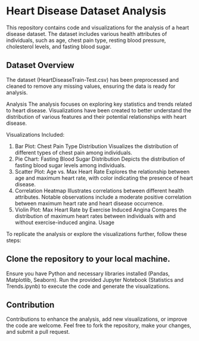 # Heart Disease Dataset Analysis
This repository contains code and visualizations for the analysis of a heart disease dataset. The dataset includes various health attributes of individuals, such as age, chest pain type, resting blood pressure, cholesterol levels, and fasting blood sugar.

## Dataset Overview
The dataset (HeartDiseaseTrain-Test.csv) has been preprocessed and cleaned to remove any missing values, ensuring the data is ready for analysis.

Analysis
The analysis focuses on exploring key statistics and trends related to heart disease. Visualizations have been created to better understand the distribution of various features and their potential relationships with heart disease.

Visualizations Included:
1. Bar Plot: Chest Pain Type Distribution Visualizes the distribution of different types of chest pain among individuals.
2. Pie Chart: Fasting Blood Sugar Distribution Depicts the distribution of fasting blood sugar levels among individuals.
3. Scatter Plot: Age vs. Max Heart Rate Explores the relationship between age and maximum heart rate, with color indicating the presence of heart disease.
4. Correlation Heatmap Illustrates correlations between different health attributes. Notable observations include a moderate positive correlation between maximum heart rate and heart disease occurrence.
5. Violin Plot: Max Heart Rate by Exercise Induced Angina Compares the distribution of maximum heart rates between individuals with and without exercise-induced angina.
Usage

To replicate the analysis or explore the visualizations further, follow these steps:

## Clone the repository to your local machine.
Ensure you have Python and necessary libraries installed (Pandas, Matplotlib, Seaborn).
Run the provided Jupyter Notebook (Statistics and Trends.ipynb) to execute the code and generate the visualizations.

## Contribution
Contributions to enhance the analysis, add new visualizations, or improve the code are welcome. Feel free to fork the repository, make your changes, and submit a pull request.
